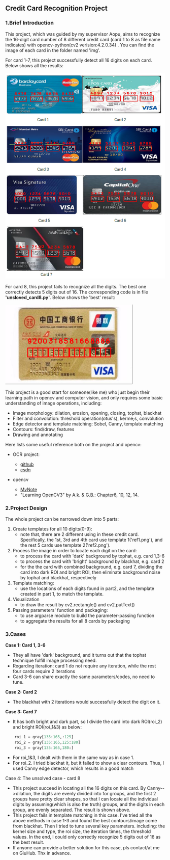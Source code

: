 ## Credit Card Recognition Project

### 1.Brief Introduction

This project, which was guided by my supervisor Aopu, aims to recognize the 16-digit card number of 8 different credit card (card 1 to 8 as file name indicates) with opencv-python(cv2 verision:4.2.0.34) . You can find the image of each card in the folder named 'img'.

For card 1-7, this project successfully detect all 16 digits on each card. Below shows all the results:

![avatar](https://github.com/Lloyd-S/opencv3/blob/master/Peoject1_Credit_Card_Recogniton/results/Results1to7.png)

For card 8, this project fails to recognize all the digits. The best one correctly detects  5 digits out of 16. The corresponding code is in file **'unsloved_card8.py'**. Below shows the 'best' result:

![avatar](https://github.com/Lloyd-S/opencv3/blob/master/Peoject1_Credit_Card_Recogniton/results/res8.png)

This project is a good start for someone(like me) who just begin their learning path in opencv and computer vision, and only requires some basic understanding of image operations, including:

- Image morphology: dilation, erosion, opening, closing, tophat, blackhat
- Filter and convolution: threshold operation(otus's),  kerme;s, convolution
- Edge detector and template matching: Sobel, Canny, template matching
- Contours: find/draw, features
- Drawing and annotating

Here lists some useful reference both on the project and opencv:

- OCR project:
  - [github](https://github.com/pmathur5k10/Credit-Card-Recognition)
  - [csdn](https://blog.csdn.net/weixin_44678052/article/details/104076451)

- opencv
  - [MyNote](https://github.com/Lloyd-S/opencv3/tree/master/Notes)
  - "Learning OpenCV3" by A.k. & G.B.: Chapter6, 10, 12, 14.

### 2.Project Design

The whole project can be narrowed down into 5 parts:

1. Create templates for all 10 digits(0-9):
   - note that, there are 2 different using in these credit card. Specifically, the 1st, 3rd and 4th card use template 1('ref1.png'), and the rest 5 cards use template 2('ref2.png').
2. Process the image in order to locate each digit on the card: 
   - to process the card with 'dark' background  by tophat, e.g. card 1,3-6
   - to process the card with 'bright' background by blackhat, e.g. card 2
   - for the the card with combined background, e.g. card 7, dividing the card into dark ROI and bright ROI, then eliminate background noise by tophat and blackhat, respectively
3. Template matching:
   - use the locations of each digits found in part2, and  the template created in part 1, to match the template.
4. Visualization
   - to draw the result by cv2.rectangle() and cv2.putText()
5. Passing parameters' function and packaging:
   - to use argparse module to build the parameter-passing function
   - to aggregate the results for all 8 cards by packaging

### 3.Cases

**Case 1: Card 1, 3-6**

- They all have 'dark' background, and it turns out that the tophat technique fulfill image processing need.
- Regarding iteration: card 1 do not require any iteration, while the rest four cards require 2 iterations 
- Card 3-6 can share exactly the same parameters/codes, no need to tune.

**Case 2: Card 2**

- The blackhat with 2 iterations would successfully detect the digit on it.

**Case 3: Card 7**

- It has both bright and dark part, so I divide the card into dark ROI(roi_2) and bright ROI(roi_1&3) as below:

```python
    roi_1 = gray[135:165,:125]
    roi_2 = gray[135:165,125:180]
    roi_3 = gray[135:165,180:]
```

- For roi_1&3, I dealt with them in the same way as in case 1.
- For roi_2. I tried blackhat it, but it failed to show a clear contours. Thus, I used Canny edge detector, which results in a good match

Case 4: The unsolved case - card 8

- This project succeed in locating all the 16 digits on this card. By Canny-->dilation,  the digits are evenly divided into for groups, and the first 2 groups have pretty clear shapes, so that I can locate all the individual digits by assuming(which is also the truth) groups, and the digits in each group, are evenly separated. The result is shown above.
- This project fails in template matching in this case. I've tried all the above methods in case 1-3 and found the best contours/image come from blackhat. Then I tried to tune several key parameters. including: the kernel size and type, the roi size, the iteration times, the threshold values. In the end, I could only correctly recognize 5 digits out of 16 as the best result.
- If anyone can provide a better solution for this case, pls contact/at me on GiuHub. Thx in advance. 
